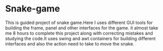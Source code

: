 # Snake-game
This is guided project of snake game.Here  I  uses different GUI tools for building the frame, panel and other interfaces for the game. it almost take me 8 hours to complete this project along with correcting mistakes and studying the code.It uses swing and awt containers for building different interfaces and also the action need to take to move the snake.
